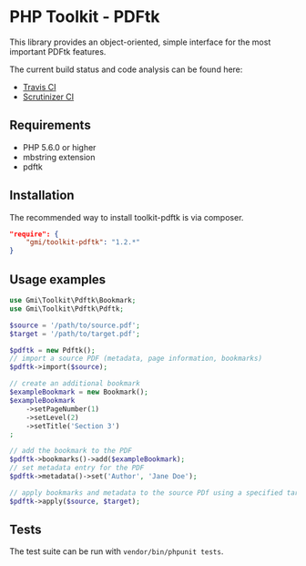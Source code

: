 PHP Toolkit - PDFtk
===================

This library provides an object-oriented, simple interface for the most important PDFtk features.

The current build status and code analysis can be found here:
  * [Travis CI](https://travis-ci.org/gmitirol/toolkit-pdftk)
  * [Scrutinizer CI](https://scrutinizer-ci.com/g/gmitirol/toolkit-pdftk/)

Requirements
------------
* PHP 5.6.0 or higher
* mbstring extension
* pdftk

Installation
------------
The recommended way to install toolkit-pdftk is via composer.
```json
"require": {
    "gmi/toolkit-pdftk": "1.2.*"
}
```

Usage examples
--------------
```php
use Gmi\Toolkit\Pdftk\Bookmark;
use Gmi\Toolkit\Pdftk\Pdftk;

$source = '/path/to/source.pdf';
$target = '/path/to/target.pdf';

$pdftk = new Pdftk();
// import a source PDF (metadata, page information, bookmarks)
$pdftk->import($source);

// create an additional bookmark
$exampleBookmark = new Bookmark();
$exampleBookmark
    ->setPageNumber(1)
    ->setLevel(2)
    ->setTitle('Section 3')
;

// add the bookmark to the PDF
$pdftk->bookmarks()->add($exampleBookmark);
// set metadata entry for the PDF
$pdftk->metadata()->set('Author', 'Jane Doe');

// apply bookmarks and metadata to the source PDf using a specified target PDF
$pdftk->apply($source, $target);
```

Tests
-----
The test suite can be run with `vendor/bin/phpunit tests`.
